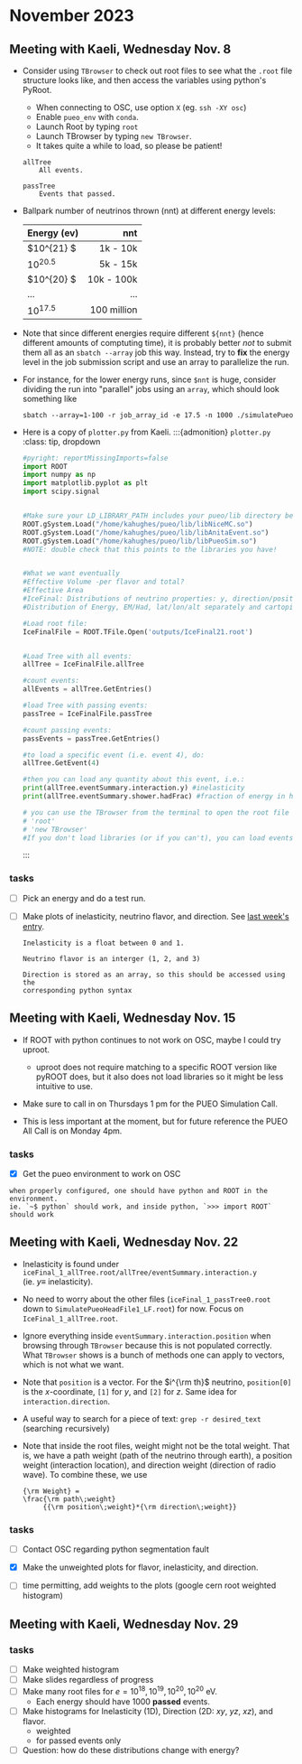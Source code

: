 # November 2023

## Meeting with Kaeli, Wednesday Nov. 8

*   Consider using `TBrowser` to check out root files to see what the
    `.root` file structure looks like, and then access the variables using
    python's PyRoot.
    
    * When connecting to OSC, use option `X` (eg. `ssh -XY osc`)
    * Enable `pueo_env` with `conda`.
    * Launch Root by typing `root`
    * Launch TBrowser by typing `new TBrowser`.
    * It takes quite a while to load, so please be patient!
    
    ```{glossary}
    allTree
        All events.

    passTree
        Events that passed.
    ```


*   Ballpark number of neutrinos thrown (nnt) at different energy levels:

    |   Energy (ev)  |   nnt          |
    | :------------  | -------------: |
    |    $10^{21}  $ |    1k - 10k    |
    |    $10^{20.5}$ |    5k - 15k    |
    |    $10^{20}  $ |    10k - 100k  |
    |    ...         |     ...        |
    |    $10^{17.5}$ |    100 million | 

*   Note that since different energies require different `${nnt}` (hence 
    different amounts of comptuting time), it is probably better _not_ 
    to submit them all as an `sbatch --array` job this way. Instead, try to
    **fix** the energy level in the job submission script and use an array
    to parallelize the run.

*   For instance, for the lower energy runs, since `$nnt` is huge, consider 
    dividing the run into "parallel" jobs using an `array`,
    which should look something like
    ```
    sbatch --array=1-100 -r job_array_id -e 17.5 -n 1000 ./simulatePueo
    ```
*   Here is a copy of `plotter.py` from Kaeli.
    :::{admonition} `plotter.py`
    :class: tip, dropdown
    ```python
    #pyright: reportMissingImports=false
    import ROOT
    import numpy as np
    import matplotlib.pyplot as plt
    import scipy.signal


    #Make sure your LD_LIBRARY_PATH includes your pueo/lib directory before doing this:
    ROOT.gSystem.Load("/home/kahughes/pueo/lib/libNiceMC.so")
    ROOT.gSystem.Load("/home/kahughes/pueo/lib/libAnitaEvent.so")
    ROOT.gSystem.Load("/home/kahughes/pueo/lib/libPueoSim.so")
    #NOTE: double check that this points to the libraries you have!


    #What we want eventually
    #Effective Volume -per flavor and total?
    #Effective Area
    #IceFinal: Distributions of neutrino properties: y, direction/position, signal at 1 m (mag), signal at detector (mag), max E field
    #Distribution of Energy, EM/Had, lat/lon/alt separately and cartopi map of position.

    #Load root file:
    IceFinalFile = ROOT.TFile.Open('outputs/IceFinal21.root')


    #Load Tree with all events:
    allTree = IceFinalFile.allTree

    #count events:
    allEvents = allTree.GetEntries()

    #load Tree with passing events:
    passTree = IceFinalFile.passTree

    #count passing events:
    passEvents = passTree.GetEntries()

    #to load a specific event (i.e. event 4), do:
    allTree.GetEvent(4)

    #then you can load any quantity about this event, i.e.:
    print(allTree.eventSummary.interaction.y) #inelasticity
    print(allTree.eventSummary.shower.hadFrac) #fraction of energy in hadronic

    # you can use the TBrowser from the terminal to open the root file and figure out what classes/variables exist:
    # 'root'
    # 'new TBrowser'
    #If you don't load libraries (or if you can't), you can load events with, e.g. allTree.GetLeaf("eventSummary.neutrino.flavor").GetValue()
    ```
    :::


### tasks
+ [ ] Pick an energy and do a test run. 
+ [ ] Make plots of inelasticity, neutrino flavor, 
        and direction. See [last week's entry](10oct23_example_variables).

  ```{note}
  Inelasticity is a float between 0 and 1.

  Neutrino flavor is an interger (1, 2, and 3)

  Direction is stored as an array, so this should be accessed using the
  corresponding python syntax
  ```

            
## Meeting with Kaeli, Wednesday Nov. 15
*   If ROOT with python continues to not work on OSC, maybe I could try uproot.
    * uproot does not require matching to a specific ROOT version like pyROOT does,
        but it also does not load libraries so it might be less intuitive to use.
*   Make sure to call in on Thursdays 1 pm for the PUEO Simulation Call.

*   This is less important at the moment, but for future reference the PUEO All Call is 
    on Monday 4pm.

### tasks
+ [x] Get the pueo environment to work on OSC

```{tip}
when properly configured, one should have python and ROOT in the environment.
ie. `~$ python` should work, and inside python, `>>> import ROOT` should work
```


## Meeting with Kaeli, Wednesday Nov. 22
*  Inelasticity is found under
   `iceFinal_1_allTree.root/allTree/eventSummary.interaction.y`  
   (ie. $y\equiv$ inelasticity).

*   No need to worry about the other files (`iceFinal_1_passTree0.root` down
    to `SimulatePueoHeadFile1_LF.root`) for now. Focus on
    `IceFinal_1_allTree.root`.

*   Ignore everything inside `eventSummary.interaction.position` when browsing 
    through `TBrowser` because this is not populated correctly. What `TBrowser`
    shows is a bunch of methods one can apply to vectors, which is not what we
    want.

*   Note that `position` is a vector. For the $i^{\rm th}$ neutrino,
    `position[0]` is the $x$-coordinate, `[1]` for $y$, and `[2]` for $z$.
    Same idea for `interaction.direction`.

*  A useful way to search for a piece of text:
    `grep -r desired_text`
    (searching `r`ecursively)

*   Note that inside the root files, weight might not be the total weight.
    That is, we have a path weight (path of the neutrino through earth), 
    a position weight (interaction location), and direction weight 
    (direction of radio wave). To combine these, we use
    ```{math}
    {\rm Weight} = 
    \frac{\rm path\;weight}
         {{\rm position\;weight}*{\rm direction\;weight}}
    ```


### tasks
+ [ ] Contact OSC regarding python segmentation fault
+ [x] Make the unweighted plots for flavor, inelasticity, and direction.
+ [ ] time permitting, add weights to the plots (google cern root weighted
        histogram)


## Meeting with Kaeli, Wednesday Nov. 29

### tasks
+ [ ] Make weighted histogram 
+ [ ] Make slides regardless of progress
+ [ ] Make many root files for $e=10^{18}, 10^{19}, 10^{20}, 10^{20}$ eV.
    +   Each energy should have 1000 **passed** events.
+ [ ] Make histograms for Inelasticity (1D), Direction (2D: $xy$, $yz$, $xz$), and flavor.
    +   weighted 
    +   for passed events only
+ [ ] Question: how do these distributions change with energy?
